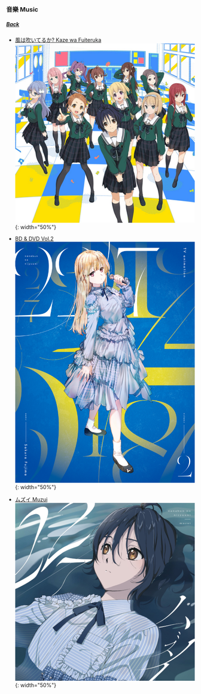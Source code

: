 ### 音樂 Music
##### [Back](../../readme.md)

- [風は吹いてるか? Kaze wa Fuiteruka](Kaze%20wa%20Fuiteruka.html)  
![Kaze wa Fuiteruka](../../Img/Music/KazewaFuiteruka.jpg){: width="50%"}  

- [BD & DVD Vol.2](BDDVD%20Vol2.html)  
![BDDVDVol2](../../Img/Music/BDDVDVol2.jpg){: width="50%"}  

- [ムズイ Muzui](05_Muzui.html)  
![Muzui](../../Img/Music/MuzuiTypeA.jpg){: width="50%"}
